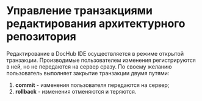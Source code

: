 # Управление транзакциями редактирования архитектурного репозитория

Редактирование в DocHub IDE осуществляется в режиме открытой транзакции. Производимые пользователем изменения
регистрируются в ней, но не передаются на сервер сразу. По своему желанию пользователь выполняет закрытие
транзакции двумя путями:
1. **commit** - изменения пользователя передаются на сервер;
2. **rollback** - изменения отменяются и теряются. 


